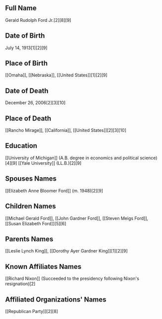 ## Full Name
Gerald Rudolph Ford Jr.[2][8][9]

## Date of Birth
July 14, 1913[1][2][9]

## Place of Birth
[[Omaha]], [[Nebraska]], [[United States]][1][2][9]

## Date of Death
December 26, 2006[2][3][10]

## Place of Death
[[Rancho Mirage]], [[California]], [[United States]][2][3][10]

## Education
[[University of Michigan]] (A.B. degree in economics and political science)[4][9]
[[Yale University]] (LL.B.)[2][9]

## Spouses Names
[[Elizabeth Anne Bloomer Ford]] (m. 1948)[2][9]

## Children Names
[[Michael Gerald Ford]],
[[John Gardner Ford]],
[[Steven Meigs Ford]],
[[Susan Elizabeth Ford]][5][6]

## Parents Names
[[Leslie Lynch King]],
[[Dorothy Ayer Gardner King]][1][2][9]

## Known Affiliates Names
[[Richard Nixon]] (Succeeded to the presidency following Nixon's resignation)[2]

## Affiliated Organizations' Names
[[Republican Party]][2][8]

